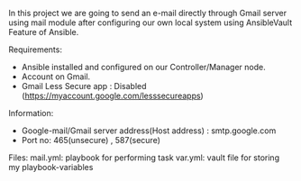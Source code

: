In this project we are going to send an e-mail directly through Gmail server using mail module after configuring our own local system using AnsibleVault Feature of Ansible.

Requirements:
* Ansible installed and configured on our Controller/Manager node.
* Account on Gmail.
* Gmail Less Secure app : Disabled (https://myaccount.google.com/lesssecureapps)

Information:
* Google-mail/Gmail server address(Host address) : smtp.google.com
* Port no: 465(unsecure) , 587(secure)

Files:
mail.yml: playbook for performing task
var.yml: vault file for storing my playbook-variables 
